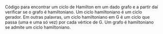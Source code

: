 Código para encontrar um ciclo de Hamilton em um dado grafo e a partir daí verificar se o grafo é hamiltoniano.
Um ciclo hamiltoniano é um ciclo gerador. Em outras palavras, um ciclo hamiltoniano em G é um ciclo que passa (uma e uma só vez) por cada vértice de G.  Um grafo é hamiltoniano se admite um ciclo hamiltoniano.